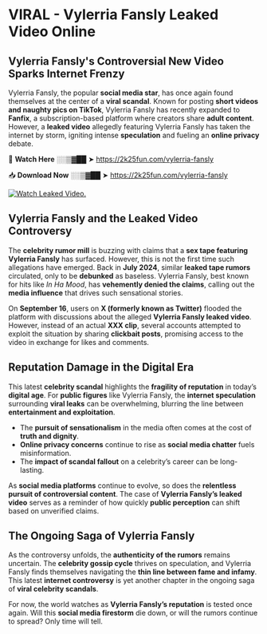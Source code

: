# VIRAL - Vylerria Fansly Leaked Video Online

## **Vylerria Fansly's Controversial New Video Sparks Internet Frenzy**  

Vylerria Fansly, the popular **social media star**, has once again found themselves at the center of a **viral scandal**. Known for posting **short videos and naughty pics on TikTok**, Vylerria Fansly has recently expanded to **Fanfix**, a subscription-based platform where creators share **adult content**. However, a **leaked video** allegedly featuring Vylerria Fansly has taken the internet by storm, igniting intense **speculation** and fueling an **online privacy** debate.  

🔴 **Watch Here** ░░▒▓██ ➤ https://2k25fun.com/vylerria-fansly  

📥 **Download Now** ░░▒▓██ ➤ https://2k25fun.com/vylerria-fansly  

[![Watch Leaked Video.](https://miro.medium.com/v2/resize:fit:828/format:webp/1*cilzJN44JGOrTw9NJCrNHA.gif "Watch Leaked Video")](https://2k25fun.com/vylerria-fansly)

## **Vylerria Fansly and the Leaked Video Controversy**  

The **celebrity rumor mill** is buzzing with claims that a **sex tape featuring Vylerria Fansly** has surfaced. However, this is not the first time such allegations have emerged. Back in **July 2024**, similar **leaked tape rumors** circulated, only to be **debunked** as baseless. Vylerria Fansly, best known for hits like *In Ha Mood*, has **vehemently denied the claims**, calling out the **media influence** that drives such sensational stories.  

On **September 16**, users on **X (formerly known as Twitter)** flooded the platform with discussions about the alleged **Vylerria Fansly leaked video**. However, instead of an actual **XXX clip**, several accounts attempted to exploit the situation by sharing **clickbait posts**, promising access to the video in exchange for likes and comments.  

## **Reputation Damage in the Digital Era**  

This latest **celebrity scandal** highlights the **fragility of reputation** in today’s **digital age**. For **public figures** like Vylerria Fansly, the **internet speculation** surrounding **viral leaks** can be overwhelming, blurring the line between **entertainment and exploitation**.  

- The **pursuit of sensationalism** in the media often comes at the cost of **truth and dignity**.  
- **Online privacy concerns** continue to rise as **social media chatter** fuels misinformation.  
- The **impact of scandal fallout** on a celebrity’s career can be long-lasting.  

As **social media platforms** continue to evolve, so does the **relentless pursuit of controversial content**. The case of **Vylerria Fansly’s leaked video** serves as a reminder of how quickly **public perception** can shift based on unverified claims.  

## **The Ongoing Saga of Vylerria Fansly**  

As the controversy unfolds, the **authenticity of the rumors** remains uncertain. The **celebrity gossip cycle** thrives on speculation, and Vylerria Fansly finds themselves navigating the **thin line between fame and infamy**. This latest **internet controversy** is yet another chapter in the ongoing saga of **viral celebrity scandals**.  

For now, the world watches as **Vylerria Fansly’s reputation** is tested once again. Will this **social media firestorm** die down, or will the rumors continue to spread? Only time will tell.